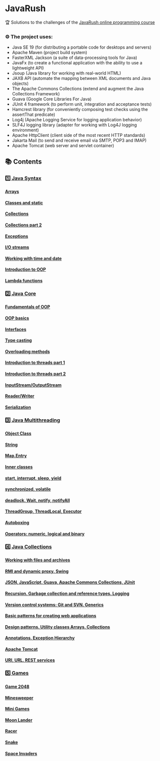 # JavaRush

🏆 Solutions to the challenges of the [JavaRush online programming course](https://javarush.com/quests)

### ⚙️ The project uses:

- Java SE 19 (for distributing a portable code for desktops and servers)
- Apache Maven (project build system)
- FasterXML Jackson (a suite of data-processing tools for Java)
- JavaFx (to create a functional application with the ability to use a lightweight API)
- Jsoup (Java library for working with real-world HTML)
- JAXB API (automate the mapping between XML documents and Java objects)
- The Apache Commons Collections (extend and augment the Java Collections Framework)
- Guava (Google Core Libraries For Java)
- JUnit 4 framework (to perform unit, integration and acceptance tests) 
- Hamcrest library (for conveniently composing test checks using the assertThat predicate)
- Log4j (Apache Logging Service for logging application behavior)
- SLF4J logging library (adapter for working with Log4J logging environment)
- Apache HttpClient (client side of the most recent HTTP standards)
- Jakarta Mail (to send and receive email via SMTP, POP3 and IMAP)
- Apache Tomcat (web server and servlet container)

## 📚 Contents

### [1️⃣ Java Syntax](https://github.com/DimaZeland/JavaRush/tree/master/1.JavaSyntax/src/com/javarush/task/pro)

#### [Arrays](https://github.com/DimaZeland/JavaRush/tree/master/1.JavaSyntax/src/com/javarush/task/pro/task05)
#### [Classes and static](https://github.com/DimaZeland/JavaRush/tree/master/1.JavaSyntax/src/com/javarush/task/pro/task11)
#### [Collections](https://github.com/DimaZeland/JavaRush/tree/master/1.JavaSyntax/src/com/javarush/task/pro/task12)
#### [Collections part 2](https://github.com/DimaZeland/JavaRush/tree/master/1.JavaSyntax/src/com/javarush/task/pro/task13)
#### [Exceptions](https://github.com/DimaZeland/JavaRush/tree/master/1.JavaSyntax/src/com/javarush/task/pro/task14)
#### [I/O streams](https://github.com/DimaZeland/JavaRush/tree/master/1.JavaSyntax/src/com/javarush/task/pro/task15)
#### [Working with time and date](https://github.com/DimaZeland/JavaRush/tree/master/1.JavaSyntax/src/com/javarush/task/pro/task16)
#### [Introduction to OOP](https://github.com/DimaZeland/JavaRush/tree/master/1.JavaSyntax/src/com/javarush/task/pro/task17)
#### [Lambda functions](https://github.com/DimaZeland/JavaRush/tree/master/1.JavaSyntax/src/com/javarush/task/pro/task18)

### [2️⃣ Java Core](https://github.com/DimaZeland/JavaRush/tree/master/2.JavaCore/src/com/javarush/task)

#### [Fundamentals of OOP](https://github.com/DimaZeland/JavaRush/tree/master/2.JavaCore/src/com/javarush/task/task11)
#### [OOP basics](https://github.com/DimaZeland/JavaRush/tree/master/2.JavaCore/src/com/javarush/task/task12)
#### [Interfaces](https://github.com/DimaZeland/JavaRush/tree/master/2.JavaCore/src/com/javarush/task/task13)
#### [Type casting](https://github.com/DimaZeland/JavaRush/tree/master/2.JavaCore/src/com/javarush/task/task14)
#### [Overloading methods](https://github.com/DimaZeland/JavaRush/tree/master/2.JavaCore/src/com/javarush/task/task15)
#### [Introduction to threads part 1](https://github.com/DimaZeland/JavaRush/tree/master/2.JavaCore/src/com/javarush/task/task16)
#### [Introduction to threads part 2](https://github.com/DimaZeland/JavaRush/tree/master/2.JavaCore/src/com/javarush/task/task17)
#### [InputStream/OutputStream](https://github.com/DimaZeland/JavaRush/tree/master/2.JavaCore/src/com/javarush/task/task18)
#### [Reader/Writer](https://github.com/DimaZeland/JavaRush/tree/master/2.JavaCore/src/com/javarush/task/task19)
#### [Serialization](https://github.com/DimaZeland/JavaRush/tree/master/2.JavaCore/src/com/javarush/task/task20)

### [3️⃣ Java Multithreading](https://github.com/DimaZeland/JavaRush/tree/master/3.JavaMultithreading/src/com/javarush/task)

#### [Object Class](https://github.com/DimaZeland/JavaRush/tree/master/3.JavaMultithreading/src/com/javarush/task/task21)
#### [String](https://github.com/DimaZeland/JavaRush/tree/master/3.JavaMultithreading/src/com/javarush/task/task22)
#### [Map.Entry](https://github.com/DimaZeland/JavaRush/tree/master/3.JavaMultithreading/src/com/javarush/task/task23)
#### [Inner classes](https://github.com/DimaZeland/JavaRush/tree/master/3.JavaMultithreading/src/com/javarush/task/task24)
#### [start, interrupt, sleep, yield](https://github.com/DimaZeland/JavaRush/tree/master/3.JavaMultithreading/src/com/javarush/task/task25)
#### [synchronized, volatile](https://github.com/DimaZeland/JavaRush/tree/master/3.JavaMultithreading/src/com/javarush/task/task26)
#### [deadlock. Wait, notify, notifyAll](https://github.com/DimaZeland/JavaRush/tree/master/3.JavaMultithreading/src/com/javarush/task/task27)
#### [ThreadGroup, ThreadLocal, Executor](https://github.com/DimaZeland/JavaRush/tree/master/3.JavaMultithreading/src/com/javarush/task/task28)
#### [Autoboxing](https://github.com/DimaZeland/JavaRush/tree/master/3.JavaMultithreading/src/com/javarush/task/task29)
#### [Operators: numeric, logical and binary](https://github.com/DimaZeland/JavaRush/tree/master/3.JavaMultithreading/src/com/javarush/task/task30)

### [4️⃣ Java Collections](https://github.com/DimaZeland/JavaRush/tree/master/4.JavaCollections/src/com/javarush/task)

#### [Working with files and archives](https://github.com/DimaZeland/JavaRush/tree/master/4.JavaCollections/src/com/javarush/task/task31)
#### [RMI and dynamic proxy. Swing](https://github.com/DimaZeland/JavaRush/tree/master/4.JavaCollections/src/com/javarush/task/task32)
#### [JSON, JavaScript, Guava, Apache Commons Collections, JUnit](https://github.com/DimaZeland/JavaRush/tree/master/4.JavaCollections/src/com/javarush/task/task33)
#### [Recursion. Garbage collection and reference types. Logging](https://github.com/DimaZeland/JavaRush/tree/master/4.JavaCollections/src/com/javarush/task/task34)
#### [Version control systems: Git and SVN. Generics](https://github.com/DimaZeland/JavaRush/tree/master/4.JavaCollections/src/com/javarush/task/task35)
#### [Basic patterns for creating web applications](https://github.com/DimaZeland/JavaRush/tree/master/4.JavaCollections/src/com/javarush/task/task36)
#### [Design patterns. Utility classes Arrays. Collections](https://github.com/DimaZeland/JavaRush/tree/master/4.JavaCollections/src/com/javarush/task/task37)
#### [Annotations. Exception Hierarchy](https://github.com/DimaZeland/JavaRush/tree/master/4.JavaCollections/src/com/javarush/task/task38)
#### [Apache Tomcat](https://github.com/DimaZeland/JavaRush/tree/master/4.JavaCollections/src/com/javarush/task/task39)
#### [URI, URL. REST services](https://github.com/DimaZeland/JavaRush/tree/master/4.JavaCollections/src/com/javarush/task/task40)

### [5️⃣ Games](https://github.com/DimaZeland/JavaRush/tree/master/8.Games/src/com/javarush/games)

#### [Game 2048](https://github.com/DimaZeland/JavaRush/tree/master/8.Games/src/com/javarush/games/game2048)
#### [Minesweeper](https://github.com/DimaZeland/JavaRush/tree/master/8.Games/src/com/javarush/games/minesweeper)
#### [Mini Games](https://github.com/DimaZeland/JavaRush/tree/master/8.Games/src/com/javarush/games/minigames)
#### [Moon Lander](https://github.com/DimaZeland/JavaRush/tree/master/8.Games/src/com/javarush/games/moonlander)
#### [Racer](https://github.com/DimaZeland/JavaRush/tree/master/8.Games/src/com/javarush/games/racer)
#### [Snake](https://github.com/DimaZeland/JavaRush/tree/master/8.Games/src/com/javarush/games/snake)
#### [Space Invaders](https://github.com/DimaZeland/JavaRush/tree/master/8.Games/src/com/javarush/games/spaceinvaders)